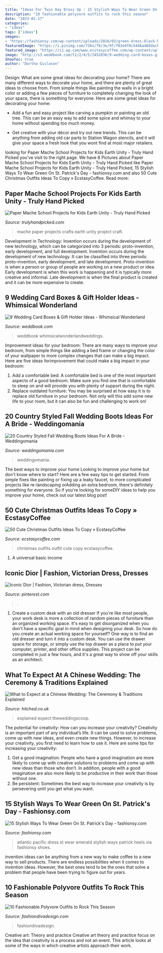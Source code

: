 ```yaml
---
title: "Ideas For Twin Day Dress Up : 15 Stylish Ways To Wear Green On St. Patrick&#039;s Day"
description: "10 fashionable polyvore outfits to rock this season"
date: "2023-01-17"
categories:
- "ideas"
tags: ["ideas"]
images:
- "https://fashionsy.com/wp-content/uploads/2016/03/green-dress-black-heels.jpg"
featuredImage: "https://i.pinimg.com/736x/f0/3e/9f/f03e9f0c544ba468dacb5d3652153999.jpg"
featured_image: "https://i1.wp.com/www.ecstasycoffee.com/wp-content/uploads/2016/10/Christmas-Outfit-Ideas-16.jpg"
image: "http://s3.weddbook.com/t1/2/4/5/2452836/9-wedding-card-boxes-gift-holder-ideas-whimsical-wonderland.jpg"
ShowToc: true
author: "Dortha Gislason"
---
```



Design: What are some great ideas for decorating your home?
There are many different ways to decorate your home, and there are plenty of great ideas to choose from. From simple things like painting the walls in a bright color or adding a few pieces of furniture to completely changing the look of your space, there is something for everyone. Here are some great ideas for decorating your home: 
- Add a fun and easy project like carving a pumpkin or painting an old tree. This can be an easy way to add some spice and whimsy to your home without spending too much money. 

- Get creative with your décor and try out new trends. This can be anything from adding old car parts to Station Wagon stencils, and it will give your space a fresh look that you wont find at most major retailers.

	

		
looking for Paper Mache School Projects for Kids Earth Unity - Truly Hand Picked you've visit to the right page. We have 8 Pictures about Paper Mache School Projects for Kids Earth Unity - Truly Hand Picked like Paper Mache School Projects for Kids Earth Unity - Truly Hand Picked, 15 Stylish Ways To Wear Green On St. Patrick&#039;s Day - fashionsy.com and also 50 Cute Christmas Outfits Ideas To Copy » EcstasyCoffee. Read more:
		
    
## Paper Mache School Projects For Kids Earth Unity - Truly Hand Picked

<img loading=lazy src="https://trulyhandpicked.com/wp-content/uploads/2019/02/tips-for-papermch-school-projects-a-pretty-happy-home-1550682767k48ng.jpg" onerror="this.onerror=null;this.src='https://tse3.mm.bing.net/th?id=OIP.QHsHJhKqrTojo9RY0JeHjwHaJ4&amp;pid=15.1';" alt="Paper Mache School Projects for Kids Earth Unity - Truly Hand Picked">

_Source: trulyhandpicked.com_

>mache paper projects crafts earth unity project craft. 

	

Development in Technology: Invention occurs during the development of new technology, which can be categorized into 3 periods: proto-invention, early development, and full development.
Invention occurs during the development of new technology. It can be classified into three periods: proto-invention, early development, and late development. Proto-invention is when a person or group of people are working on a new product or idea. Early development is when this work is happening and it is typically more creative and informal. Late development is when the final product is created and it can be more expensive to create.

    
## 9 Wedding Card Boxes &amp; Gift Holder Ideas - Whimsical Wonderland

<img loading=lazy src="http://s3.weddbook.com/t1/2/4/5/2452836/9-wedding-card-boxes-gift-holder-ideas-whimsical-wonderland.jpg" onerror="this.onerror=null;this.src='https://tse2.mm.bing.net/th?id=OIP.enLdoo2jj5QbzHGMgE7d5QHaLH&amp;pid=15.1';" alt="9 Wedding Card Boxes &amp; Gift Holder Ideas - Whimsical Wonderland">

_Source: weddbook.com_

>weddbook whimsicalwonderlandweddings. 

	

Improvement ideas for your bedroom:
There are many ways to improve your bedroom, from simple things like adding a bed frame or changing the color of your wallpaper to more complex changes that can make a big impact. Here are five ideas forimprovement that could make a big impact in your bedroom: 
1) Add a comfortable bed: A comfortable bed is one of the most important aspects of a good bedroom. Make sure you find one that is comfortable to sleep on and will provide you with plenty of support during the night. 
2) Replace outdated furniture: You may be surprised at how easy it is to replace old furniture in your bedroom. Not only will this add some new life to your room, but it can also be fun and challenging to work on!

    
## 20 Country Styled Fall Wedding Boots Ideas For A Bride - Weddingomania

<img loading=lazy src="https://i.weddingomania.com/20-Country-Styled-Fall-Wedding-Boots-For-A-Bride19.jpg" onerror="this.onerror=null;this.src='https://tse4.mm.bing.net/th?id=OIP.MeqaJXqp7NjgzHMRtLHXUQAAAA&amp;pid=15.1';" alt="20 Country Styled Fall Wedding Boots Ideas For A Bride - Weddingomania">

_Source: weddingomania.com_

>weddingomania. 

	

The best ways to improve your home
Looking to improve your home but don't know where to start? Here are a few easy tips to get started. From simple fixes like painting or fixing up a leaky faucet, to more complicated projects like re-landscaping orAdding an extra bedroom, there's definitely something for everyone. So if you're looking for someDIY ideas to help you improve your home, check out our latest blog post!

    
## 50 Cute Christmas Outfits Ideas To Copy » EcstasyCoffee

<img loading=lazy src="https://i1.wp.com/www.ecstasycoffee.com/wp-content/uploads/2016/10/Christmas-Outfit-Ideas-16.jpg" onerror="this.onerror=null;this.src='https://tse3.mm.bing.net/th?id=OIP.5jXwOb6UOdP13VwA2V9WYAHaLG&amp;pid=15.1';" alt="50 Cute Christmas Outfits Ideas To Copy » EcstasyCoffee">

_Source: ecstasycoffee.com_

>christmas outfits outfit cute copy ecstasycoffee. 

	

1. A universal basic income

    
## Iconic Dior | Fashion, Victorian Dress, Dresses

<img loading=lazy src="https://i.pinimg.com/736x/f0/3e/9f/f03e9f0c544ba468dacb5d3652153999.jpg" onerror="this.onerror=null;this.src='https://tse2.mm.bing.net/th?id=OIP.8PyNvn8brrrqDbKYtoGTfgHaJ3&amp;pid=15.1';" alt="Iconic Dior | Fashion, Victorian dress, Dresses">

_Source: pinterest.com_

>. 

	

1. Create a custom desk with an old dresser
If you're like most people, your work desk is more a collection of random pieces of furniture than an organized working space. It's easy to get disorganized when you don't have a specific goal in mind when designing your desk. So how do you create an actual working space for yourself? One way is to find an old dresser and turn it into a custom desk. You can use the drawer space for storage, or simply use the top drawer as a place to put your computer, printer, and other office supplies. This project can be completed in just a few hours, and it's a great way to show off your skills as an architect.

    
## What To Expect At A Chinese Wedding: The Ceremony &amp; Traditions Explained

<img loading=lazy src="https://cdn0.hitched.co.uk/articles/images/5/4/1/4/img_74145/ce16dac20c0d8067ac7da9898b3086e0.jpg" onerror="this.onerror=null;this.src='https://tse3.mm.bing.net/th?id=OIP.n8rvterIQzAKLdTUhPdiSwHaKy&amp;pid=15.1';" alt="What to Expect at a Chinese Wedding: The Ceremony &amp; Traditions Explained">

_Source: hitched.co.uk_

>explained expect theweddingscoop. 

	

The potential for creativity: How can you increase your creativity?
Creativity is an important part of any individual’s life. It can be used to solve problems, come up with new ideas, and even create new things. However, to increase your creativity, you first need to learn how to use it. Here are some tips for increasing your creativity: 
1. Get a good imagination: People who have a good imagination are more likely to come up with creative solutions to problems and come up with new ideas than those who don’t. In addition, people with a good imagination are also more likely to be productive in their work than those without one. 
2. Be persistent: Sometimes the best way to increase your creativity is by persevering until you get what you want.

    
## 15 Stylish Ways To Wear Green On St. Patrick&#039;s Day - Fashionsy.com

<img loading=lazy src="https://fashionsy.com/wp-content/uploads/2016/03/green-dress-black-heels.jpg" onerror="this.onerror=null;this.src='https://tse2.mm.bing.net/th?id=OIP.1q646qGPYdLQvots373a1wHaLH&amp;pid=15.1';" alt="15 Stylish Ways To Wear Green On St. Patrick&#039;s Day - fashionsy.com">

_Source: fashionsy.com_

>atlantic pacific dress st wear emerald stylish ways patrick heels via fashionsy shoes. 

	

invention ideas can be anything from a new way to make coffee to a new way to sell products. There are endless possibilities when it comes to invention ideas. However, the best ones tend to be the ones that solve a problem that people have been trying to figure out for years.

    
## 10 Fashionable Polyvore Outfits To Rock This Season

<img loading=lazy src="https://www.fashiondivadesign.com/wp-content/uploads/2016/10/polyvore7.jpg" onerror="this.onerror=null;this.src='https://tse2.mm.bing.net/th?id=OIP.4IVt0M5GQMkVumT43LsxWwHaLA&amp;pid=15.1';" alt="10 Fashionable Polyvore Outfits to Rock This Season">

_Source: fashiondivadesign.com_

>fashiondivadesign. 

	

Creative art: Theory and practice
Creative art theory and practice focus on the idea that creativity is a process and not an event. This article looks at some of the ways in which creative artists approach their work.

